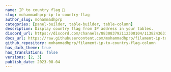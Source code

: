 ```yaml
---
name: IP to country flag 🚩
slug: mohammadhprp-ip-to-country-flag
author_slug: mohammadhprp
categories: [panel-builder, table-builder, table-column]
description: Display country flag from IP address in your tables.
discord_url: https://discord.com/channels/883083792112300104/1138243631254360176
docs_url: https://raw.githubusercontent.com/mohammadhprp/filament-ip-to-country-flag-column/master/README.md
github_repository: mohammadhprp/filament-ip-to-country-flag-column
has_dark_theme: true
has_translations: false
versions: [2, 3]
publish_date: 2023-08-04
---
```

